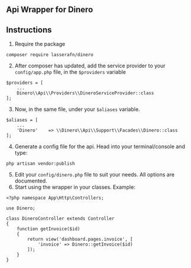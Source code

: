 ## Api Wrapper for Dinero

## Instructions

1) Require the package
````
composer require lasserafn/dinero
````
2) After composer has updated, add the service provider to your ````config/app.php```` file, in the ````$providers```` variable
````
$providers = [
	...
	Dinero\\Api\\Providers\\DineroServiceProvider::class
];
````
3) Now, in the same file, under your `````$aliases````` variable.
`````
$aliases = [
	...
	'Dinero'	=> \\Dinero\\Api\\Support\\Facades\\Dinero::class
];
`````
4) Generate a config file for the api. Head into your terminal/console and type:
````
php artisan vendor:publish
````
5) Edit your ````config/dinero.php```` file to suit your needs. All options are documented.
6) Start using the wrapper in your classes. Example:
````
<?php namespace App\Http\Controllers;

use Dinero;

class DineroController extends Controller
{
	function getInvoice($id)
	{
		return view('dashboard.pages.invoice', [
			'invoice' => Dinero::getInvoice($id)
		]);
	}
}
````